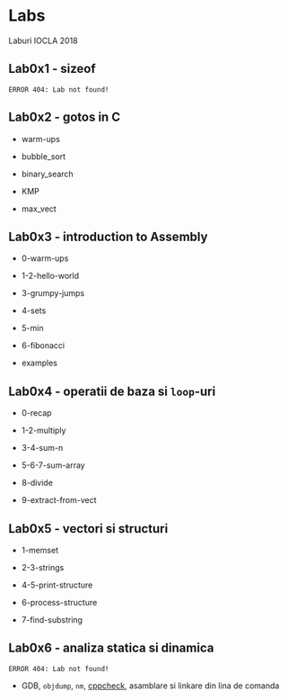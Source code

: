 # Labs
Laburi IOCLA 2018

## Lab0x1 - sizeof
`ERROR 404: Lab not found!`

## Lab0x2 - gotos in C

- warm-ups

- bubble_sort

- binary_search

- KMP

- max_vect

## Lab0x3 - introduction to Assembly

- 0-warm-ups

- 1-2-hello-world

- 3-grumpy-jumps

- 4-sets

- 5-min

- 6-fibonacci

- examples

## Lab0x4 - operatii de baza si `loop`-uri

- 0-recap

- 1-2-multiply

- 3-4-sum-n

- 5-6-7-sum-array

- 8-divide

- 9-extract-from-vect

## Lab0x5 - vectori si structuri

- 1-memset

- 2-3-strings

- 4-5-print-structure

- 6-process-structure

- 7-find-substring

## Lab0x6 - analiza statica si dinamica

`ERROR 404: Lab not found!`

- GDB, `objdump`, `nm`, [cppcheck](http://cppcheck.sourceforge.net/), asamblare si linkare din lina de comanda
